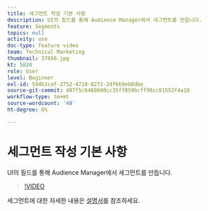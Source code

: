```yaml
---
title: 세그먼트 작성 기본 사항
description: UI의 필드를 통해 Audience Manager에서 세그먼트를 만듭니다.
feature: Segments
topics: null
activity: use
doc-type: feature video
team: Technical Marketing
thumbnail: 37056.jpg
kt: 5820
role: User
level: Beginner
exl-id: 594b1caf-2752-4710-8272-2df669eb8dbe
source-git-commit: d87f5c6468600cc35ff059bcff98cc81552f4a10
workflow-type: tm+mt
source-wordcount: '48'
ht-degree: 0%

---
```


# 세그먼트 작성 기본 사항

UI의 필드를 통해 Audience Manager에서 세그먼트를 만듭니다.

>[!VIDEO](https://video.tv.adobe.com/v/37056/?quality=12&learn=on)

세그먼트에 대한 자세한 내용은 [설명서](https://experienceleague.adobe.com/docs/audience-manager/user-guide/features/segments/segments-purpose.html)를 참조하세요.
